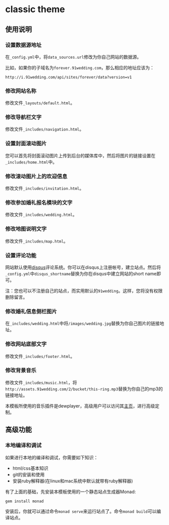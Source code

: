 # classic theme

## 使用说明

### 设置数据源地址

在`_config.yml`中，将`data_sources.url`修改为你自己网站的数据源。

比如，如果你的子域名为`forever.91wedding.com`，那么相应的地址应该为：

    http://i.91wedding.com/api/sites/forever/data?version=v1

### 修改网站名称

修改文件`_layouts/default.html`。

### 修改导航栏文字

修改文件`_includes/navigation.html`。

### 设置封面滚动图片

您可以首先将封面滚动图片上传到后台的媒体库中，然后将图片的链接设置在`_includes/home.html`中。

### 修改滚动图片上的欢迎信息

修改文件`_includes/invitation.html`。

### 修改参加婚礼报名模块的文字

修改文件`_includes/wedding.html`。

### 修改地图说明文字

修改文件`_includes/map.html`。

### 设置评论功能

网站默认使用[disqus](http://disqus.com/)评论系统。你可以在disqus上注册帐号，建立站点。然后将`_config.yml`中`disqus_shortname`替换为你在disqus中建立网站的short name即可。

注：您也可以不注册自己的站点，而实用默认的`91wedding`。这样，您将没有权限删除留言。

### 修改婚礼信息侧栏图片

在`_includes/wedding.html`中将`/images/wedding.jpg`替换为你自己图片的链接地址。

### 修改网站底部文字

修改文件`_includes/footer.html`。

### 修改背景音乐

修改文件`_includes/music.html`，将`http://assets.91wedding.com/2/bucket/this-ring.mp3`替换为你自己的mp3的链接地址。

本模板所使用的音乐插件是dewplayer，高级用户可以访问其[主页](http://www.alsacreations.fr/dewplayer-en.html)，进行高级定制。

## 高级功能

### 本地编译和调试

如果进行本地的编译和调试，你需要如下知识：

- html/css基本知识
- git的安装和使用
- 安装ruby解释器(在linux和mac系统中默认就带有ruby解释器)

有了上面的基础，先安装本模板使用的一个静态站点生成器Monad:

```
gem install monad
```

安装后，你就可以通过命令`monad serve`来运行站点了。命令`monad build`可以编译站点。
